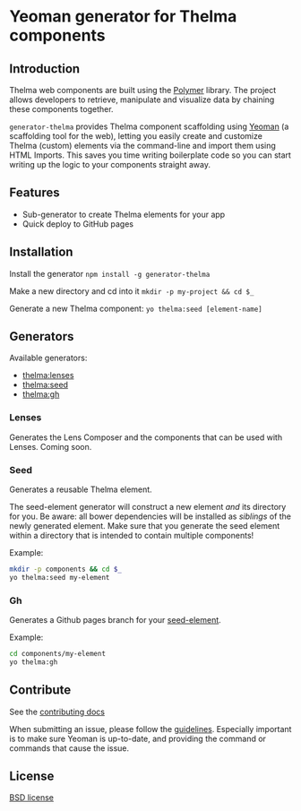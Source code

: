 # Yeoman generator for Thelma components

## Introduction

Thelma web components are built using the [Polymer](http://www.polymer-project.org/) library. The project allows developers to retrieve, manipulate and visualize data by chaining these components together. 

`generator-thelma` provides Thelma component scaffolding using [Yeoman](http://yeoman.io) (a scaffolding tool for the web), letting you easily create and customize Thelma (custom) elements via the command-line and import them using HTML Imports. This saves you time writing boilerplate code so you can start writing up the logic to your components straight away.

## Features
* Sub-generator to create Thelma elements for your app
* Quick deploy to GitHub pages

## Installation

Install the generator
`npm install -g generator-thelma`

Make a new directory and cd into it
`mkdir -p my-project && cd $_`

Generate a new Thelma component:
`yo thelma:seed [element-name]`

## Generators

Available generators:

- [thelma:lenses](#lenses)
- [thelma:seed](#seed)
- [thelma:gh](#gh)

### Lenses
Generates the Lens Composer and the components that can be used with Lenses. Coming soon. 

### Seed
Generates a reusable Thelma element. 

The seed-element generator will construct a new element _and_ its directory for
you. Be aware: all bower dependencies will be installed as _siblings_ of the
newly generated element. Make sure that you generate the seed element within a
directory that is intended to contain multiple components!

Example:
```bash
mkdir -p components && cd $_
yo thelma:seed my-element
```

### Gh
Generates a Github pages branch for your [seed-element](#seed).

Example:
```bash
cd components/my-element
yo thelma:gh
```

## Contribute

See the [contributing docs](https://github.com/yeoman/yeoman/blob/master/contributing.md)

When submitting an issue, please follow the [guidelines](https://github.com/yeoman/yeoman/blob/master/contributing.md#issue-submission). Especially important is to make sure Yeoman is up-to-date, and providing the command or commands that cause the issue.

## License

[BSD license](http://opensource.org/licenses/bsd-license.php)
